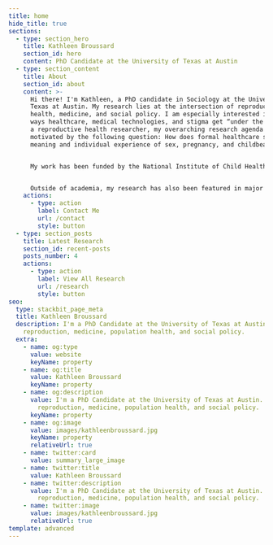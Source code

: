 ```yaml
---
title: home
hide_title: true
sections:
  - type: section_hero
    title: Kathleen Broussard
    section_id: hero
    content: PhD Candidate at the University of Texas at Austin
  - type: section_content
    title: About
    section_id: about
    content: >-
      Hi there! I'm Kathleen, a PhD candidate in Sociology at the University of
      Texas at Austin. My research lies at the intersection of reproductive
      health, medicine, and social policy. I am especially interested in the
      ways healthcare, medical technologies, and stigma get “under the skin”— As
      a reproductive health researcher, my overarching research agenda is
      motivated by the following question: How does formal healthcare shape the
      meaning and individual experience of sex, pregnancy, and childbearing? 


      My work has been funded by the National Institute of Child Health and Human Development and the Society of Family planning, and has been published in *Social Science and Medicine, Population Studies, Contraception, American Journal of Public Health, Perspectives on Sexual and Reproductive Health, AJOG,* and *BMJ Sexual and Reproductive Health.* 


      Outside of academia, my research has also been featured in major news outlets, including The *New York Times* and *The Atlantic*.
    actions:
      - type: action
        label: Contact Me
        url: /contact
        style: button
  - type: section_posts
    title: Latest Research
    section_id: recent-posts
    posts_number: 4
    actions:
      - type: action
        label: View All Research
        url: /research
        style: button
seo:
  type: stackbit_page_meta
  title: Kathleen Broussard
  description: I'm a PhD Candidate at the University of Texas at Austin. I study
    reproduction, medicine, population health, and social policy.
  extra:
    - name: og:type
      value: website
      keyName: property
    - name: og:title
      value: Kathleen Broussard
      keyName: property
    - name: og:description
      value: I'm a PhD Candidate at the University of Texas at Austin. I study
        reproduction, medicine, population health, and social policy.
      keyName: property
    - name: og:image
      value: images/kathleenbroussard.jpg
      keyName: property
      relativeUrl: true
    - name: twitter:card
      value: summary_large_image
    - name: twitter:title
      value: Kathleen Broussard
    - name: twitter:description
      value: I'm a PhD Candidate at the University of Texas at Austin. I study
        reproduction, medicine, population health, and social policy.
    - name: twitter:image
      value: images/kathleenbroussard.jpg
      relativeUrl: true
template: advanced
---
```

